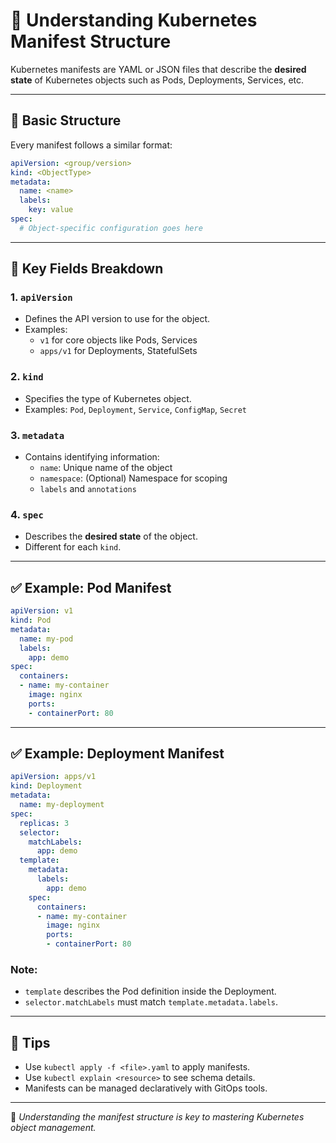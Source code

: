 
# 📄 Understanding Kubernetes Manifest Structure

Kubernetes manifests are YAML or JSON files that describe the **desired state** of Kubernetes objects such as Pods, Deployments, Services, etc.

---

## 🧱 Basic Structure

Every manifest follows a similar format:

```yaml
apiVersion: <group/version>
kind: <ObjectType>
metadata:
  name: <name>
  labels:
    key: value
spec:
  # Object-specific configuration goes here
```

---

## 🧩 Key Fields Breakdown

### 1. `apiVersion`
- Defines the API version to use for the object.
- Examples:
  - `v1` for core objects like Pods, Services
  - `apps/v1` for Deployments, StatefulSets

### 2. `kind`
- Specifies the type of Kubernetes object.
- Examples: `Pod`, `Deployment`, `Service`, `ConfigMap`, `Secret`

### 3. `metadata`
- Contains identifying information:
  - `name`: Unique name of the object
  - `namespace`: (Optional) Namespace for scoping
  - `labels` and `annotations`

### 4. `spec`
- Describes the **desired state** of the object.
- Different for each `kind`.

---

## ✅ Example: Pod Manifest

```yaml
apiVersion: v1
kind: Pod
metadata:
  name: my-pod
  labels:
    app: demo
spec:
  containers:
  - name: my-container
    image: nginx
    ports:
    - containerPort: 80
```

---

## ✅ Example: Deployment Manifest

```yaml
apiVersion: apps/v1
kind: Deployment
metadata:
  name: my-deployment
spec:
  replicas: 3
  selector:
    matchLabels:
      app: demo
  template:
    metadata:
      labels:
        app: demo
    spec:
      containers:
      - name: my-container
        image: nginx
        ports:
        - containerPort: 80
```

### Note:
- `template` describes the Pod definition inside the Deployment.
- `selector.matchLabels` must match `template.metadata.labels`.

---

## 🧠 Tips

- Use `kubectl apply -f <file>.yaml` to apply manifests.
- Use `kubectl explain <resource>` to see schema details.
- Manifests can be managed declaratively with GitOps tools.

---

🎯 *Understanding the manifest structure is key to mastering Kubernetes object management.*
